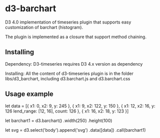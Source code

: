 # d3-barchart

D3 4.0 implementation of timeseries plugin that supports easy customization of barchart (histogram). 

The plugin is implemented as a closure that support method chaining.

## Installing

Dependency: D3-timeseries requires D3 4.x version as dependency

Installing: All the content of d3-timeseries plugin is in the folder libs/d3_barchart, including d3.barchart.js and d3.barchart.css

## Usage example
let data = [{
		x1: 0,
    x2: 9,
		y: 245
	}, {
    x1: 9,
    x2: 122,
		y: 150
	}, {
    x1: 12,
    x2: 16,
		y: 126
		lend_range: [12, 16],
		count: 126
	}, {
    x1: 16,
    x2: 18,
		y: 123
	}]

let barchart1 = d3.barchart()
		.width(250)
		.height(100)
    
let svg = d3.select('body').append('svg')
		.data([data])
		.call(barchart1)
